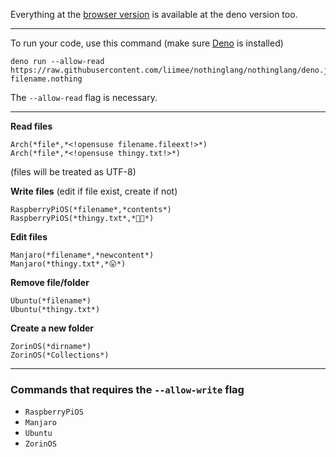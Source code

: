Everything at the [browser version](https://github.com/liimee/nothinglang/blob/nothinglang/guide.md) is available at the deno version too.  
___
To run your code, use this command (make sure [Deno](https://deno.land) is installed)
```shell
deno run --allow-read https://raw.githubusercontent.com/liimee/nothinglang/nothinglang/deno.js filename.nothing
```
The `--allow-read` flag is necessary.
___
**Read files**
```
Arch(*file*,*<!opensuse filename.fileext!>*)
Arch(*file*,*<!opensuse thingy.txt!>*)
```
(files will be treated as UTF-8)  

**Write files** (edit if file exist, create if not)
```
RaspberryPiOS(*filename*,*contents*)
RaspberryPiOS(*thingy.txt*,*🐧🦕*)
```
**Edit files**
```
Manjaro(*filename*,*newcontent*)
Manjaro(*thingy.txt*,*😛*)
```
**Remove file/folder**
```
Ubuntu(*filename*)
Ubuntu(*thingy.txt*)
```
**Create a new folder**
```
ZorinOS(*dirname*)
ZorinOS(*Collections*)
```
___
### Commands that requires the `--allow-write` flag
- `RaspberryPiOS`
- `Manjaro`
- `Ubuntu`
- `ZorinOS`
